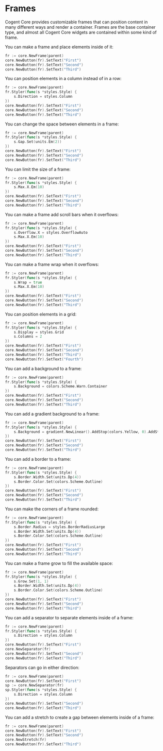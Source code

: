 # Frames

Cogent Core provides customizable frames that can position content in many different ways and render a container. Frames are the base container type, and almost all Cogent Core widgets are contained within some kind of frame.

You can make a frame and place elements inside of it:

```Go
fr := core.NewFrame(parent)
core.NewButton(fr).SetText("First")
core.NewButton(fr).SetText("Second")
core.NewButton(fr).SetText("Third")
```

You can position elements in a column instead of in a row:

```Go
fr := core.NewFrame(parent)
fr.Styler(func(s *styles.Style) {
    s.Direction = styles.Column
})
core.NewButton(fr).SetText("First")
core.NewButton(fr).SetText("Second")
core.NewButton(fr).SetText("Third")
```

You can change the space between elements in a frame:

```Go
fr := core.NewFrame(parent)
fr.Styler(func(s *styles.Style) {
    s.Gap.Set(units.Em(2))
})
core.NewButton(fr).SetText("First")
core.NewButton(fr).SetText("Second")
core.NewButton(fr).SetText("Third")
```

You can limit the size of a frame:

```Go
fr := core.NewFrame(parent)
fr.Styler(func(s *styles.Style) {
    s.Max.X.Em(10)
})
core.NewButton(fr).SetText("First")
core.NewButton(fr).SetText("Second")
core.NewButton(fr).SetText("Third")
```

You can make a frame add scroll bars when it overflows:

```Go
fr := core.NewFrame(parent)
fr.Styler(func(s *styles.Style) {
    s.Overflow.X = styles.OverflowAuto
    s.Max.X.Em(10)
})
core.NewButton(fr).SetText("First")
core.NewButton(fr).SetText("Second")
core.NewButton(fr).SetText("Third")
```

You can make a frame wrap when it overflows:

```Go
fr := core.NewFrame(parent)
fr.Styler(func(s *styles.Style) {
    s.Wrap = true
    s.Max.X.Em(10)
})
core.NewButton(fr).SetText("First")
core.NewButton(fr).SetText("Second")
core.NewButton(fr).SetText("Third")
```

You can position elements in a grid:

```Go
fr := core.NewFrame(parent)
fr.Styler(func(s *styles.Style) {
    s.Display = styles.Grid
    s.Columns = 2
})
core.NewButton(fr).SetText("First")
core.NewButton(fr).SetText("Second")
core.NewButton(fr).SetText("Third")
core.NewButton(fr).SetText("Fourth")
```

You can add a background to a frame:

```Go
fr := core.NewFrame(parent)
fr.Styler(func(s *styles.Style) {
    s.Background = colors.Scheme.Warn.Container
})
core.NewButton(fr).SetText("First")
core.NewButton(fr).SetText("Second")
core.NewButton(fr).SetText("Third")
```

You can add a gradient background to a frame:

```Go
fr := core.NewFrame(parent)
fr.Styler(func(s *styles.Style) {
    s.Background = gradient.NewLinear().AddStop(colors.Yellow, 0).AddStop(colors.Orange, 0.5).AddStop(colors.Red, 1)
})
core.NewButton(fr).SetText("First")
core.NewButton(fr).SetText("Second")
core.NewButton(fr).SetText("Third")
```

You can add a border to a frame:

```Go
fr := core.NewFrame(parent)
fr.Styler(func(s *styles.Style) {
    s.Border.Width.Set(units.Dp(4))
    s.Border.Color.Set(colors.Scheme.Outline)
})
core.NewButton(fr).SetText("First")
core.NewButton(fr).SetText("Second")
core.NewButton(fr).SetText("Third")
```

You can make the corners of a frame rounded:

```Go
fr := core.NewFrame(parent)
fr.Styler(func(s *styles.Style) {
    s.Border.Radius = styles.BorderRadiusLarge
    s.Border.Width.Set(units.Dp(4))
    s.Border.Color.Set(colors.Scheme.Outline)
})
core.NewButton(fr).SetText("First")
core.NewButton(fr).SetText("Second")
core.NewButton(fr).SetText("Third")
```

You can make a frame grow to fill the available space:

```Go
fr := core.NewFrame(parent)
fr.Styler(func(s *styles.Style) {
    s.Grow.Set(1, 1)
    s.Border.Width.Set(units.Dp(4))
    s.Border.Color.Set(colors.Scheme.Outline)
})
core.NewButton(fr).SetText("First")
core.NewButton(fr).SetText("Second")
core.NewButton(fr).SetText("Third")
```

You can add a separator to separate elements inside of a frame:

```Go
fr := core.NewFrame(parent)
fr.Styler(func(s *styles.Style) {
    s.Direction = styles.Column
})
core.NewButton(fr).SetText("First")
core.NewSeparator(fr)
core.NewButton(fr).SetText("Second")
core.NewButton(fr).SetText("Third")
```

Separators can go in either direction:

```Go
fr := core.NewFrame(parent)
core.NewButton(fr).SetText("First")
sp := core.NewSeparator(fr)
sp.Styler(func(s *styles.Style) {
    s.Direction = styles.Column
})
core.NewButton(fr).SetText("Second")
core.NewButton(fr).SetText("Third")
```

You can add a stretch to create a gap between elements inside of a frame:

```Go
fr := core.NewFrame(parent)
core.NewButton(fr).SetText("First")
core.NewButton(fr).SetText("Second")
core.NewStretch(fr)
core.NewButton(fr).SetText("Third")
```
